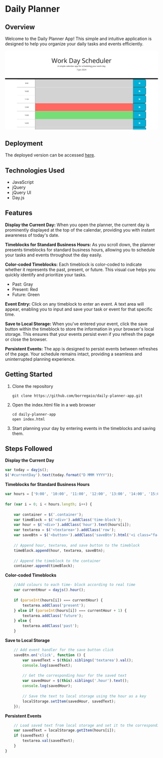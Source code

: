 # Daily Planner

## Overview

Welcome to the Daily Planner App! This simple and intuitive application is designed to help you organize your daily tasks and events efficiently.

![Screenshot](./assets/images/screenshot.png)


## Deployment

The deployed version can be accessed [here](https://borregaio.github.io/daily-planner-app/).


## Technologies Used
- JavaScript
- jQuery
- jQuery UI
- Day.js


## Features

**Display the Current Day:**
When you open the planner, the current day is prominently displayed at the top of the calendar, providing you with instant awareness of today's date.

**Timeblocks for Standard Business Hours:**
As you scroll down, the planner presents timeblocks for standard business hours, allowing you to schedule your tasks and events throughout the day easily.

**Color-coded Timeblocks:**
Each timeblock is color-coded to indicate whether it represents the past, present, or future. This visual cue helps you quickly identify and prioritize your tasks.
- Past: Gray
- Present: Red
- Future: Green

**Event Entry:**
Click on any timeblock to enter an event. A text area will appear, enabling you to input and save your task or event for that specific time.

**Save to Local Storage:**
When you've entered your event, click the save button within the timeblock to store the information in your browser's local storage. This ensures that your events persist even if you refresh the page or close the browser.

**Persistent Events:**
The app is designed to persist events between refreshes of the page. Your schedule remains intact, providing a seamless and uninterrupted planning experience.


## Getting Started

1. Clone the repository
    ```console
    git clone https://github.com/borregaio/daily-planner-app.git
    ```

2. Open the index.html file in a web browser
    ```console
    cd daily-planner-app
    open index.html
    ```

3. Start planning your day by entering events in the timeblocks and saving them.


## Steps Followed

**Display the Current Day**
```javascript
var today = dayjs();
$('#currentDay').text(today.format("D MMM YYYY"));
```

**Timeblocks for Standard Business Hours**
```javascript
var hours = ['9:00', '10:00', '11:00', '12:00', '13:00', '14:00', '15:00', '16:00', '17:00', '18:00', '19:00'];

for (var i = 0; i < hours.length; i++) {

    var container = $('.container');
    var timeBlock = $('<div>').addClass('time-block');
    var hour = $('<div>').addClass('hour').text(hours[i]);
    var textarea = $('<textarea>').addClass('row');
    var saveBtn = $('<button>').addClass('saveBtn').html('<i class="fa-solid fa-floppy-disk"></i>');

    // Append hour, textarea, and save button to the timeblock
    timeBlock.append(hour, textarea, saveBtn);

    // Append the timeblock to the container
    container.append(timeBlock);
```

**Color-coded Timeblocks**
```javascript
    //Add colours to each time- block according to real time
    var currentHour = dayjs().hour();

    if (parseInt(hours[i]) === currentHour) {
        textarea.addClass('present');
    } else if (parseInt(hours[i]) === currentHour + 1) {
        textarea.addClass('future');
    } else {
        textarea.addClass('past');
    }

```

**Save to Local Storage**
```javascript
    // Add event handler for the save button click
    saveBtn.on('click', function () {
        var savedText = $(this).siblings('textarea').val();
        console.log(savedText);

        // Get the corresponding hour for the saved text
        var savedHour = $(this).siblings('.hour').text();
        console.log(savedHour);

        // Save the text to local storage using the hour as a key
        localStorage.setItem(savedHour, savedText);
    });
```

**Persistent Events**
```javascript
    // Load saved text from local storage and set it to the corresponding textarea
    var savedText = localStorage.getItem(hours[i]);
    if (savedText) {
        textarea.val(savedText);
    }
}
```